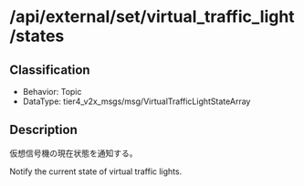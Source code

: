 # /api/external/set/virtual_traffic_light/states

## Classification

- Behavior: Topic
- DataType: tier4_v2x_msgs/msg/VirtualTrafficLightStateArray

## Description

仮想信号機の現在状態を通知する。

Notify the current state of virtual traffic lights.
